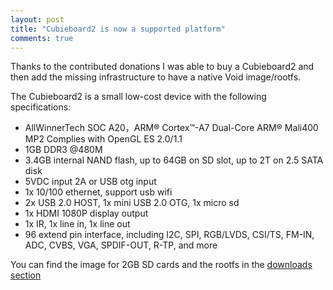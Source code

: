 ```yaml
---
layout: post
title: "Cubieboard2 is now a supported platform"
comments: true
---
```


Thanks to the contributed donations I was able to buy a Cubieboard2 and then
add the missing infrastructure to have a native Void image/rootfs.

The Cubieboard2 is a small low-cost device with the following specifications:

 - AllWinnerTech SOC A20，ARM® Cortex™-A7 Dual-Core ARM® Mali400 MP2 Complies with OpenGL ES 2.0/1.1
 - 1GB DDR3 @480M
 - 3.4GB internal NAND flash, up to 64GB on SD slot, up to 2T on 2.5 SATA disk
 - 5VDC input 2A or USB otg input
 - 1x 10/100 ethernet, support usb wifi
 - 2x USB 2.0 HOST, 1x mini USB 2.0 OTG, 1x micro sd
 - 1x HDMI 1080P display output
 - 1x IR, 1x line in, 1x line out
 - 96 extend pin interface, including I2C, SPI, RGB/LVDS, CSI/TS, FM-IN, ADC, CVBS, VGA, SPDIF-OUT, R-TP, and more

You can find the image for 2GB SD cards and the rootfs in the [downloads section](http://voidlinux.org/download/)
